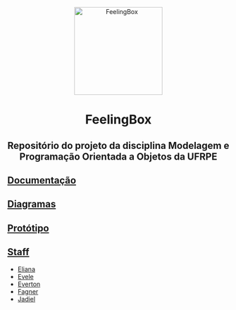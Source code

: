 <p align="center">
  <a href="https://sites.google.com/view/feelingbox" >
    <img alt="FeelingBox" src="https://lh4.googleusercontent.com/PwyO7_4kO3E9bDZuKQ2ZQpoDadNGIgHOOA8It5Qe7BWJbvRHhfsaF0zWA_jUCCCfME7z0vw1JGS3H9k=w1680-h920-rw" width="200"/>
  </a>
</p>

<h1> <p align="center"> FeelingBox </p> </h1>

<h2>
  <p align="center">
    Repositório do projeto da disciplina Modelagem e Programação Orientada a Objetos da UFRPE
  </p>
</h2>


## [Documentação](https://sites.google.com/view/feelingbox/documenta%C3%A7%C3%A3o)

## [Diagramas](https://sites.google.com/view/feelingbox/diagramas)

## [Protótipo](https://sites.google.com/view/feelingbox/prot%C3%B3tipo)

## [Staff](https://sites.google.com/view/feelingbox/staff)

* [Eliana](https://github.com/elianamsf)
* [Evele](https://github.com/lemosevele)
* [Everton](https://github.com/everton-nv)
* [Fagner](https://github.com/Crissky)
* [Jadiel](https://github.com/Eudess)

